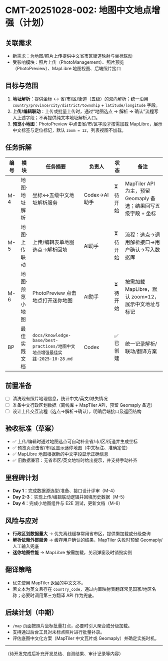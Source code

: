 # CMT-20251028-002: 地图中文地点增强（计划）

## 关联需求
- 新需求：为地图/照片上传提供中文省市区街道映射与坐标联动
- 受影响模块：照片上传（PhotoManagement）、照片预览（PhotoPreview）、MapLibre 地图视图、后端照片接口

## 目标与范围
1. **地址解析**：提供坐标 ↔ 省/市/区/街道（五级）的双向解析；统一沿用 `country/province/city/district/township` + `latitude/longitude` 字段。
2. **上传/编辑联动**：上传或批量上传时，通过“地图选点 → 解析 → 确认”流程写入上述字段；不再提供纯文本地址解析入口。
3. **预览小地图**：PhotoPreview 中点击省/市/区字段才按需加载 MapLibre，展示中文标签与定位标记，默认 `zoom = 12`，列表视图不加载。

## 任务拆解
| 编号 | 模块 | 任务摘要 | 负责人 | 状态 | 备注 |
| --- | --- | --- | --- | --- | --- |
| M-4 | 地图·地址解析 | 坐标↔五级中文地址解析服务 | Codex→AI助手 | ⏳ 待开始 | MapTiler API 为主，预留 Geomaply 备选；结果回写五级字段 + 坐标 |
| M-5 | 地图·上传联动 | 上传/编辑表单地图选点→解析回填 | AI助手 | ⏳ 待开始 | 流程：选点→调用解析接口→用户确认→写入数据库 |
| M-6 | 地图·预览小地图 | PhotoPreview 点击地点打开迷你地图 | AI助手 | ⏳ 待开始 | 按需加载 MapLibre，默认 zoom=12，展示中文地址与标记 |
| BP | 最佳实践文档 | `docs/knowledge-base/best-practices/地图中文地点增强最佳实践-2025-10-28.md` | Codex | ✅ 已创建 | 统一记录解析/联动/翻译方案 |

## 前置准备
- [ ] 清洗现有照片地理信息，统计中文/英文/缺失情况
- [ ] 准备中文行政区划数据（离线库 + MapTiler API，预留 Geomaply 备选）
- [ ] 设计上传交互流程（选点→解析→确认），明确后端接口及返回结构

## 验收标准（草案）
- ✅ 上传/编辑时通过地图选点可自动补全省/市/区/街道并生成坐标
- ✅ 预览页点击省/市/区显示迷你地图（中文标注、准确定位）
- ✅ MapLibre 地图根据新的中文字段显示正确信息
- ✅ 旧数据兼容：无省市区/英文地址时给出提示，并支持手动补齐

## 里程碑计划
- **Day 1**：完成数据源选型/准备、接口设计评审（M-4）
- **Day 2-3**：实现上传/编辑联动逻辑并回填历史数据（M-5）
- **Day 4**：完成小地图组件与 E2E 测试，更新文档（M-6）

## 风险与应对
- **行政区划数据量大** → 优先离线缓存常用省市区，提供懒加载或分级查询
- **解析依赖外部服务** → 缓存用户确认的结果，MapTiler 失败时预留 Geomaply/人工输入兜底
- **迷你地图性能** → MapLibre 按需加载，关闭弹窗及时销毁实例

## 翻译策略
- 优先使用 MapTiler 返回的中文文本。
- 若文本为英文且存在 `country_code`，通过内置映射表翻译常见国家/地区名称；必要时调用第三方翻译 API 作为兜底。

## 后续计划（中期）
- `/map` 页面按照片坐标批量打点，必要时引入聚合或分级加载。
- 支持通过后台工具对未标点照片进行批量补录。
- 评估底图中文化方案（MapTiler 中文瓦片或 Geomaply）并确定实施时机。

---
（待开发完成后补充开发总结、自测结果、审计记录等内容）
